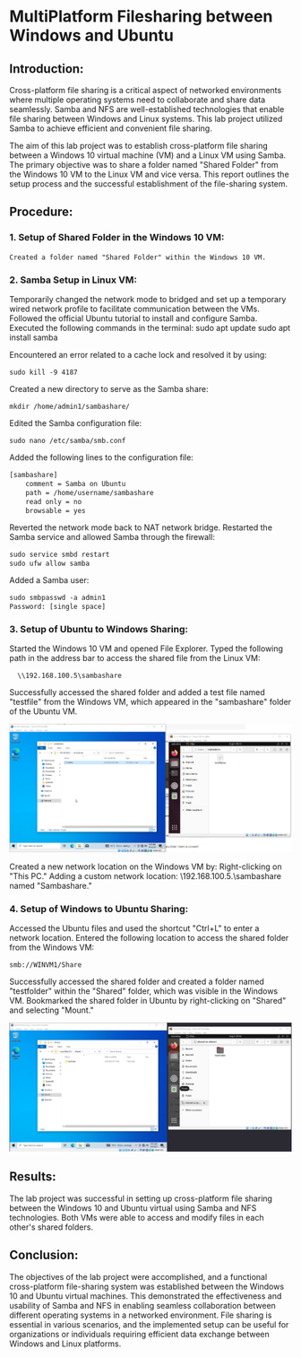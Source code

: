 # MultiPlatform Filesharing between Windows and Ubuntu

## Introduction:

Cross-platform file sharing is a critical aspect of networked environments where multiple operating systems need to
collaborate and share data seamlessly. Samba and NFS are well-established technologies that enable file sharing between
Windows and Linux systems. This lab project utilized Samba to achieve efficient and convenient file sharing.

The aim of this lab project was to establish cross-platform file sharing between a Windows 10 virtual machine (VM)
and a Linux VM using Samba. The primary objective was to share a folder named "Shared Folder"
from the Windows 10 VM to the Linux VM and vice versa. 
This report outlines the setup process and the successful establishment of the file-sharing system.

## Procedure:
### 1. Setup of Shared Folder in the Windows 10 VM:

    Created a folder named "Shared Folder" within the Windows 10 VM.
    

### 2. Samba Setup in Linux VM:

Temporarily changed the network mode to bridged and set up a temporary wired network profile to facilitate communication between the VMs.
Followed the official Ubuntu tutorial to install and configure Samba.
Executed the following commands in the terminal:
    sudo apt update
    sudo apt install samba

Encountered an error related to a cache lock and resolved it by using:
  
    sudo kill -9 4187

Created a new directory to serve as the Samba share:

    mkdir /home/admin1/sambashare/

Edited the Samba configuration file:

    sudo nano /etc/samba/smb.conf

Added the following lines to the configuration file:
  
    [sambashare]
        comment = Samba on Ubuntu
        path = /home/username/sambashare
        read only = no
        browsable = yes

Reverted the network mode back to NAT network bridge.
Restarted the Samba service and allowed Samba through the firewall:
    
    sudo service smbd restart
    sudo ufw allow samba

Added a Samba user:

    sudo smbpasswd -a admin1
    Password: [single space]

### 3. Setup of Ubuntu to Windows Sharing:

Started the Windows 10 VM and opened File Explorer.
Typed the following path in the address bar to access the shared file from the Linux VM:

      \\192.168.100.5\sambashare

Successfully accessed the shared folder and added a test file named "testfile" from the Windows VM, which appeared in the "sambashare" folder of the Ubuntu VM.

![Screenshot of the sambashare folder on both VMs](https://github.com/EricKarlsson94/NetworkingLab/blob/main/Pictures/ubuntu_to_windows_fileshare.png)

Created a new network location on the Windows VM by:
      Right-clicking on "This PC."
      Adding a custom network location: \\192.168.100.5.\sambashare named "Sambashare."

### 4. Setup of Windows to Ubuntu Sharing:

Accessed the Ubuntu files and used the shortcut "Ctrl+L" to enter a network location.
Entered the following location to access the shared folder from the Windows VM:

    smb://WINVM1/Share

Successfully accessed the shared folder and created a folder named "testfolder" within the "Shared" folder, which was visible in the Windows VM.
Bookmarked the shared folder in Ubuntu by right-clicking on "Shared" and selecting "Mount."

![Screenshot of the sambashare folder on both VMs](https://github.com/EricKarlsson94/NetworkingLab/blob/main/Pictures/windows_to_ubuntu_fileshare.png)

## Results:

The lab project was successful in setting up cross-platform file sharing between the Windows 10 and Ubuntu virtual 
using Samba and NFS technologies. Both VMs were able to access and modify files in each other's shared folders.

## Conclusion:

The objectives of the lab project were accomplished, and a functional cross-platform file-sharing system was
established between the Windows 10 and Ubuntu virtual machines. This demonstrated the effectiveness and usability
of Samba and NFS in enabling seamless collaboration between different operating systems in a networked environment.
File sharing is essential in various scenarios, and the implemented setup can be useful for organizations or
individuals requiring efficient data exchange between Windows and Linux platforms.

